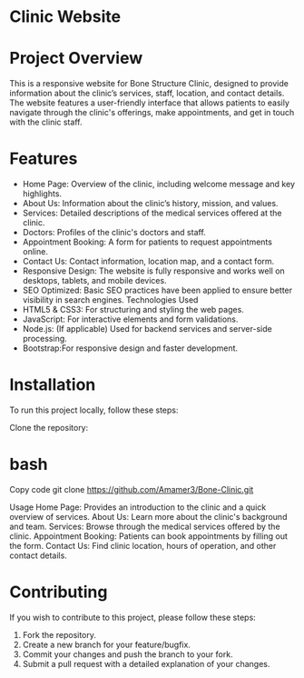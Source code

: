 
# Clinic Website

# Project Overview
This is a responsive website for Bone Structure Clinic, designed to provide information about the clinic’s services, staff, location, and contact details. The website features a user-friendly interface that allows patients to easily navigate through the clinic's offerings, make appointments, and get in touch with the clinic staff.

# Features
- Home Page: Overview of the clinic, including welcome message and key highlights.
- About Us: Information about the clinic’s history, mission, and values.
- Services: Detailed descriptions of the medical services offered at the clinic.
- Doctors: Profiles of the clinic's doctors and staff.
- Appointment Booking: A form for patients to request appointments online.
- Contact Us: Contact information, location map, and a contact form.
- Responsive Design: The website is fully responsive and works well on desktops, tablets, and mobile devices.
- SEO Optimized: Basic SEO practices have been applied to ensure better visibility in search engines.
  Technologies Used
- HTML5 & CSS3: For structuring and styling the web pages.
- JavaScript: For interactive elements and form validations.
- Node.js: (If applicable) Used for backend services and server-side processing.
- Bootstrap:For responsive design and faster development.

# Installation
 To run this project locally, follow these steps:

Clone the repository:

# bash
Copy code
git clone https://github.com/Amamer3/Bone-Clinic.git



Usage
Home Page: Provides an introduction to the clinic and a quick overview of services.
About Us: Learn more about the clinic's background and team.
Services: Browse through the medical services offered by the clinic.
Appointment Booking: Patients can book appointments by filling out the form.
Contact Us: Find clinic location, hours of operation, and other contact details.

# Contributing
If you wish to contribute to this project, please follow these steps:

1. Fork the repository.
2. Create a new branch for your feature/bugfix.
3. Commit your changes and push the branch to your fork.
4. Submit a pull request with a detailed explanation of your changes.
